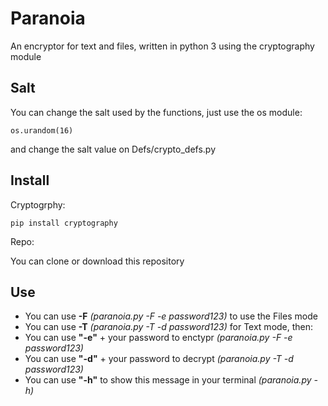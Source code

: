 # Paranoia

An encryptor for text and files, written in python 3 using the cryptography module

## Salt
You can change the salt used by the functions, just use the os module:
```
os.urandom(16)
```
and change the salt value on Defs/crypto_defs.py

## Install

Cryptogrphy:

```
pip install cryptography
```

Repo:

You can clone or download this repository

## Use

* You can use **-F** *(paranoia.py -F -e password123)* to use the Files mode
* You can use **-T** *(paranoia.py -T -d password123)* for Text mode, then:
* You can use **"-e"** + your password to enctypr *(paranoia.py -F -e password123)*
* You can use **"-d"** + your password to decrypt *(paranoia.py -T -d password123)*
* You can use **"-h"** to show this message in your terminal *(paranoia.py -h)*